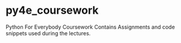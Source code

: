 # py4e_coursework
Python For Everybody Coursework
Contains Assignments and code snippets used during the lectures.
